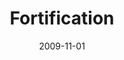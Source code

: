 ---
layout: message
category: message
series: "The Garden"
title: "Fortification"
date: 2009-11-01
audio-description: "Brian Tome discusses why it's important for us to be resilient and patiently active, even in the midst of a storm."
audio: "http://s3.amazonaws.com/crossroadsaudiomessages/Garden4.mp3"
audio-title: "Fortification"
audio-duration: "34:05"
video-description: "Brian Tome discusses why it's important for us to be resilient and patiently active, even in the midst of a storm."
video-title: "Fortification"
video: "https://s3.amazonaws.com/crossroadsvideomessages/Garden4.mp4"
video-poster: "https://www.crossroads.net/uploadedfiles/Garden4-still.jpg"
program-description: ""
program: "http://www.crossroads.net/players/media/hq/10-11_31-01_09Program.pdf"
program-title: "Fortification (Program)"
notes-description: " "
notes: "http://www.crossroads.net/players/media/hq/SN_11-1_09.pdf "
notes-title: "Fortification (Study Notes)"
---